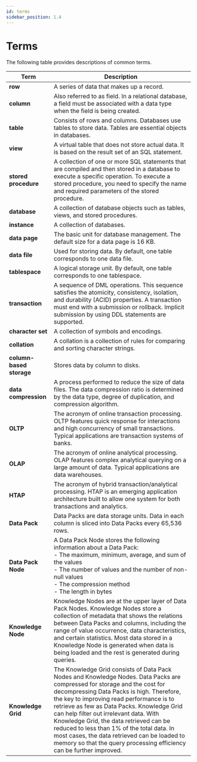 ```yaml
---
id: terms
sidebar_position: 1.4
---
```


# Terms

The following table provides descriptions of common terms.

| **Term** | **Description** |
| --- | --- |
| **row** | A series of data that makes up a record. |
| **column** | Also referred to as field. In a relational database, a field must be associated with a data type when the field is being created. |
| **table** | Consists of rows and columns. Databases use tables to store data. Tables are essential objects in databases. |
| **view** | A virtual table that does not store actual data. It is based on the result set of an SQL statement. |
| **stored procedure** | A collection of one or more SQL statements that are compiled and then stored in a database to execute a specific operation. To execute a stored procedure, you need to specify the name and required parameters of the stored procedure. |
| **database** | A collection of database objects such as tables, views, and stored procedures. |
| **instance** | A collection of databases. |
| **data page** | The basic unit for database management. The default size for a data page is 16 KB. |
| **data file** | Used for storing data. By default, one table corresponds to one data file. |
| **tablespace** | A logical storage unit. By default, one table corresponds to one tablespace. |
| **transaction** | A sequence of DML operations. This sequence satisfies the atomicity, consistency, isolation, and durability (ACID) properties. A transaction must end with a submission or rollback. Implicit submission by using DDL statements are supported. |
| **character set** | A collection of symbols and encodings. |
| **collation** | A collation is a collection of rules for comparing and sorting character strings. |
| **column-based storage** | Stores data by column to disks. |
| **data compression** | A process performed to reduce the size of data files. The data compression ratio is determined by the data type, degree of duplication, and compression algorithm. |
| **OLTP** | The acronym of online transaction processing. OLTP features quick response for interactions and high concurrency of small transactions. Typical applications are transaction systems of banks. |
| **OLAP** | The acronym of online analytical processing. OLAP features complex analytical querying on a large amount of data. Typical applications are data warehouses. |
| **HTAP** | The acronym of hybrid transaction/analytical processing. HTAP is an emerging application architecture built to allow one system for both transactions and analytics. |
| **Data Pack** | Data Packs are data storage units. Data in each column is sliced into Data Packs every 65,536 rows.  |
| **Data Pack Node** | A Data Pack Node stores the following information about a Data Pack:<br />- The maximum, minimum, average, and sum of the values<br />- The number of values and the number of non-null values<br />- The compression method<br />- The length in bytes <br /> |
| **Knowledge Node** | Knowledge Nodes are at the upper layer of Data Pack Nodes. Knowledge Nodes store a collection of metadata that shows the relations between Data Packs and columns, including the range of value occurrence, data characteristics, and certain statistics. Most data stored in a Knowledge Node is generated when data is being loaded and the rest is generated during queries. |
| **Knowledge Grid** | The Knowledge Grid consists of Data Pack Nodes and Knowledge Nodes. Data Packs are compressed for storage and the cost for decompressing Data Packs is high. Therefore, the key to improving read performance is to retrieve as few as Data Packs. Knowledge Grid can help filter out irrelevant data. With Knowledge Grid, the data retrieved can be reduced to less than 1% of the total data. In most cases, the data retrieved can be loaded to memory so that the query processing efficiency can be further improved. |
